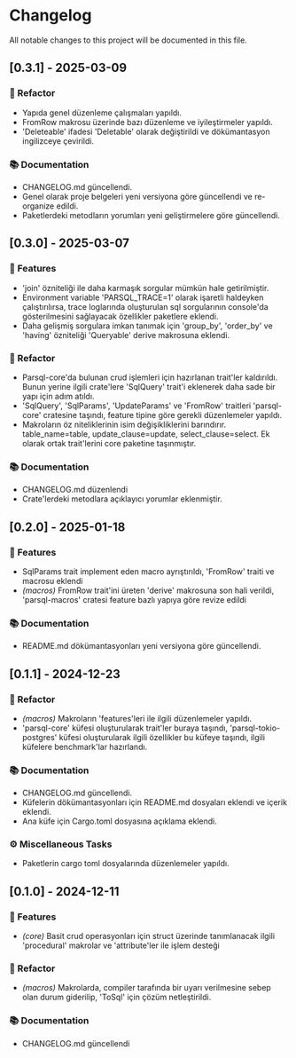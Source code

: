 # Changelog

All notable changes to this project will be documented in this file.

## [0.3.1] - 2025-03-09

### 🚜 Refactor

- Yapıda genel düzenleme çalışmaları yapıldı.
- FromRow makrosu üzerinde bazı düzenleme ve iyileştirmeler yapıldı.
- 'Deleteable' ifadesi 'Deletable' olarak değiştirildi ve dökümantasyon ingilizceye çevirildi.

### 📚 Documentation

- CHANGELOG.md güncellendi.
- Genel olarak proje belgeleri yeni versiyona göre güncellendi ve re-organize edildi.
- Paketlerdeki metodların yorumları yeni geliştirmelere göre güncellendi.

## [0.3.0] - 2025-03-07

### 🚀 Features

- 'join' özniteliği ile daha karmaşık sorgular mümkün hale getirilmiştir.
- Environment variable 'PARSQL_TRACE=1' olarak işaretli haldeyken çalıştırılırsa, trace loglarında oluşturulan sql sorgularının console'da gösterilmesini sağlayacak özellikler paketlere eklendi.
- Daha gelişmiş sorgulara imkan tanımak için 'group_by', 'order_by' ve 'having' özniteliği 'Queryable' derive makrosuna eklendi.

### 🚜 Refactor

- Parsql-core'da bulunan crud işlemleri için hazırlanan trait'ler kaldırıldı. Bunun yerine ilgili crate'lere 'SqlQuery' trait'i eklenerek daha sade bir yapı için adım atıldı.
- 'SqlQuery', 'SqlParams', 'UpdateParams' ve 'FromRow' traitleri 'parsql-core' cratesine taşındı, feature tipine göre gerekli düzenlemeler yapıldı.
- Makroların öz niteliklerinin isim değişikliklerini barındırır. table_name=table, update_clause=update, select_clause=select. Ek olarak ortak trait'lerini core paketine taşınmıştır.

### 📚 Documentation

- CHANGELOG.md düzenlendi
- Crate'lerdeki metodlara açıklayıcı yorumlar eklenmiştir.

## [0.2.0] - 2025-01-18

### 🚀 Features

- SqlParams trait implement eden macro ayrıştırıldı, 'FromRow' traiti ve macrosu eklendi
- *(macros)* FromRow trait'ini üreten 'derive' makrosuna son hali verildi, 'parsql-macros' cratesi feature bazlı yapıya göre revize edildi

### 📚 Documentation

- README.md dökümantasyonları yeni versiyona göre güncellendi.

## [0.1.1] - 2024-12-23

### 🚜 Refactor

- *(macros)* Makroların 'features'leri ile ilgili düzenlemeler yapıldı.
- 'parsql-core' küfesi oluşturularak trait'ler buraya taşındı, 'parsql-tokio-postgres' küfesi oluşturularak ilgili özellikler bu küfeye taşındı, ilgili küfelere benchmark'lar hazırlandı.

### 📚 Documentation

- CHANGELOG.md güncellendi.
- Küfelerin dökümantasyonları için README.md dosyaları eklendi ve içerik eklendi.
- Ana küfe için Cargo.toml dosyasına açıklama eklendi.

### ⚙️ Miscellaneous Tasks

- Paketlerin cargo toml dosyalarında düzenlemeler yapıldı.

## [0.1.0] - 2024-12-11

### 🚀 Features

- *(core)* Basit crud operasyonları için struct üzerinde tanımlanacak ilgili 'procedural' makrolar ve 'attribute'ler ile işlem desteği

### 🚜 Refactor

- *(macros)* Makrolarda, compiler tarafında bir uyarı verilmesine sebep olan durum giderilip, 'ToSql' için çözüm netleştirildi.

### 📚 Documentation

- CHANGELOG.md güncellendi

<!-- generated by git-cliff -->
